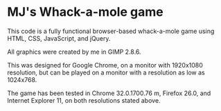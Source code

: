 MJ's Whack-a-mole game
===

This code is a fully functional browser-based whack-a-mole game using HTML, CSS, JavaScript, and jQuery.

All graphics were created by me in GIMP 2.8.6.

This was designed for Google Chrome, on a monitor with 1920x1080 resolution, but can be played on a monitor with a resolution as low as 1024x768.

The game has been tested in Chrome 32.0.1700.76 m, Firefox 26.0, and Internet Explorer 11, on both resolutions stated above.
